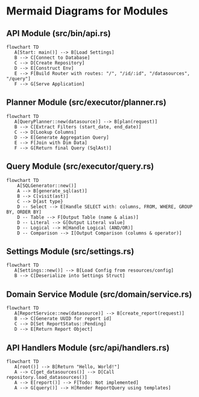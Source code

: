 # Mermaid Diagrams for Modules

## API Module (src/bin/api.rs)
```mermaid
flowchart TD
   A[Start: main()] --> B[Load Settings]
   B --> C[Connect to Database]
   C --> D[Create Repository]
   D --> E[Construct Env]
   E --> F[Build Router with routes: "/", "/id/:id", "/datasources", "/query"]
   F --> G[Serve Application]
```

## Planner Module (src/executor/planner.rs)
```mermaid
flowchart TD
   A[QueryPlanner::new(datasource)] --> B[plan(request)]
   B --> C[Extract Filters (start_date, end_date)]
   C --> D[Lookup Columns]
   D --> E[Generate Aggregation Query]
   E --> F[Join with Dim Data]
   F --> G[Return final Query (SqlAst)]
```

## Query Module (src/executor/query.rs)
```mermaid
flowchart TD
    A[SQLGenerator::new()]
    A --> B[generate_sql(ast)]
    B --> C[visit(ast)]
    C --> D{ast type}
    D -- Select --> E[Handle SELECT with: columns, FROM, WHERE, GROUP BY, ORDER BY]
    D -- Table --> F[Output Table (name & alias)]
    D -- Literal --> G[Output Literal value]
    D -- Logical --> H[Handle Logical (AND/OR)]
    D -- Comparison --> I[Output Comparison (columns & operator)]
```

## Settings Module (src/settings.rs)
```mermaid
flowchart TD
   A[Settings::new()] --> B[Load Config from resources/config]
   B --> C[Deserialize into Settings Struct]
```

## Domain Service Module (src/domain/service.rs)
```mermaid
flowchart TD
   A[ReportService::new(datasource)] --> B[create_report(request)]
   B --> C[Generate UUID for report id]
   C --> D[Set ReportStatus::Pending]
   D --> E[Return Report Object]
```

## API Handlers Module (src/api/handlers.rs)
```mermaid
flowchart TD
   A[root()] --> B[Return "Hello, World!"]
   A --> C[get_datasources()] --> D[Call repository.load_datasources()]
   A --> E[report()] --> F[Todo: Not implemented]
   A --> G[query()] --> H[Render ReportQuery using templates]
```
